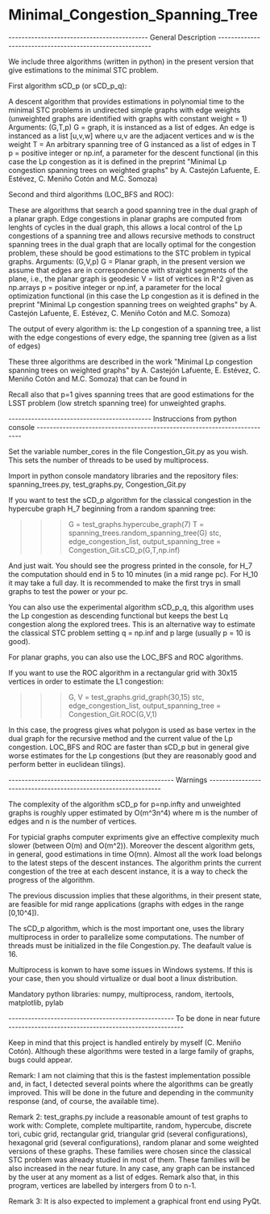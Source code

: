 # Minimal_Congestion_Spanning_Tree

------------------------------------------- General Description ---------------------------------------------------------

We include three algorithms (written in python) in the present version that give estimations to the minimal STC problem.

First algorithm sCD_p (or sCD_p_q):

A descent algorithm that provides estimations in polynomial time to the minimal STC problems in undirected simple graphs with edge weights (unweighted graphs are identified with graphs with constant weight = 1)
Arguments: (G,T,p)
G = graph, it is instanced as a list of edges. An edge is instanced as a list [u,v,w] where u,v are the adjacent vertices and w is the weight
T = An arbitrary spanning tree of G instanced as a list of edges in T
p = positive integer or np.inf, a parameter for the descent functional (in this case the Lp congestion as it is defined in the preprint "Minimal Lp congestion spanning trees on weighted graphs" by A. Castejón Lafuente, E. Estévez, C. Meniño Cotón and M.C. Somoza)

Second and third algorithms (LOC_BFS and ROC):

These are algorithms that search a good spanning tree in the dual graph of a planar graph. Edge congestions in planar graphs are computed from lenghts of cycles in the dual graph, this allows a local control of the Lp congestions of a spanning tree and allows recursive methods to construct spanning trees in the dual graph that are locally optimal for the congestion problem, these should be good estimations to the STC problem in typical graphs.
Arguments: (G,V,p)
G = Planar graph, in the present version we assume that edges are in correspondence with straight segments of the plane, i.e., the planar graph is geodesic
V = list of vertices in R^2 given as np.arrays
p =  positive integer or np.inf, a parameter for the local optimization functional (in this case the Lp congestion as it is defined in the preprint "Minimal Lp congestion spanning trees on weighted graphs" by A. Castejón Lafuente, E. Estévez, C. Meniño Cotón and M.C. Somoza)

The output of every algorithm is: the Lp congestion of a spanning tree, a list with the edge congestions of every edge, the spanning tree (given as a list of edges)

These three algorithms are described in the work "Minimal Lp congestion spanning trees on weighted graphs" by A. Castejón Lafuente, E. Estévez, C. Meniño Cotón and M.C. Somoza) that can be found in 

Recall also that p=1 gives spanning trees that are good estimations for the LSST problem (low stretch spanning tree) for unweighted graphs.

-------------------------------------------- Instruccions from python console -------------------------------------------------------------------------

Set the variable number_cores in the file Congestion_Git.py as you wish. This sets the number of threads to be used by multiprocess.

Import in python console mandatory libraries and the repository files: spanning_trees.py, test_graphs.py, Congestion_Git.py

If you want to test the sCD_p algorithm for the classical congestion in the hypercube graph H_7 beginning from a random spanning tree:

>>> G = test_graphs.hypercube_graph(7)
>>> T = spanning_trees.random_spanning_tree(G)
>>> stc, edge_congestion_list, output_spanning_tree = Congestion_Git.sCD_p(G,T,np.inf)

And just wait. You should see the progress printed in the console, for H_7 the computation should end in 5 to 10 minutes (in a mid range pc). For H_10 it may take a full day. It is recommended to make the first trys in small graphs to test the power or your pc.

You can also use the experimental algorithm sCD_p_q, this algorithm uses the Lp congestion as descending functional but keeps the best Lq congestion along the explored trees. This is an alternative way to estimate the classical STC problem setting q = np.inf and p large (usually p = 10 is good).

For planar graphs, you can also use the LOC_BFS and ROC algorithms.

If you want to use the ROC algorithm in a rectangular grid with 30x15 vertices in order to estimate the L1 congestion:

>>> G, V = test_graphs.grid_graph(30,15)
>>> stc, edge_congestion_list, output_spanning_tree = Congestion_Git.ROC(G,V,1)

In this case, the progress gives what polygon is used as base vertex in the dual graph for the recursive method and the current value of the Lp congestion. LOC_BFS and ROC are faster than sCD_p but in general give worse estimates for the Lp congestions (but they are reasonably good and perform better in euclidean tilings).

--------------------------------------------------- Warnings ---------------------------------------------------------------

The complexity of the algorithm sCD_p for p=np.infty and unweighted graphs is roughly upper estimated by O(m^3n^4) where m is the number of edges and n is the number of vertices.

For typicial graphs computer expriments give an effective complexity much slower (between O(m) and O(m^2)). Moreover the descent algorithm gets, in general, good estimations in time O(mn). Almost all the work load belongs to the latest steps of the descent instances. The algorithm prints the current congestion of the tree at each descent instance, it is a way to check the progress of the algorithm.

The previous discussion implies that these algorithms, in their present state, are feasible for mid range applications (graphs with edges in the range [0,10^4]).

The sCD_p algorithm, which is the most important one, uses the library multiprocess in order to parallelize some computations. The number of threads must be initialized in the file Congestion.py. The deafault value is 16.

Multiprocess is konwn to have some issues in Windows systems. If this is your case, then you should virtualize or dual boot a linux distribution.

Mandatory python libraries: numpy, multiprocess, random, itertools, matplotlib, pylab

--------------------------------------------------- To be done in near future ------------------------------------------------------

Keep in mind that this project is handled entirely by myself (C. Meniño Cotón). Although these algorithms were tested in a large family of graphs, bugs could appear.

Remark: I am not claiming that this is the fastest implementation possible and, in fact, I detected several points where the algorithms can be greatly improved. This will be done in the future and depending in the community response (and, of course, the available time).

Remark 2: test_graphs.py include a reasonable amount of test graphs to work with: Complete, complete multipartite, random, hypercube, discrete tori, cubic grid, rectangular grid, triangular grid (several configurations), hexagonal grid (several configurations), random planar and some weighted versions of these graphs. These families were chosen since the classical STC problem was already studied in most of them. These families will be also increased in the near future. In any case, any graph can be instanced by the user at any moment as a list of edges. Remark also that, in this program, vertices are labelled by intergers from 0 to n-1.

Remark 3: It is also expected to implement a graphical front end using PyQt.






